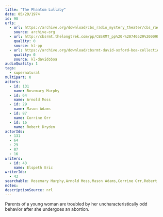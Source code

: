 ```yaml
---
title: "The Phantom Lullaby"
date: 05/29/1974
id: 98
urls: 
  - url: https://archive.org/download/cbs_radio_mystery_theater/cbs_radio_mystery_theater-0051-0100.zip/cbs_radio_mystery_theater-0051-0100%2Fcbsrmt_0098_the_phantom_lullaby.mp3
    source: archive-org
  - url: http://cbsrmt.thelongtrek.com/pp/CBSRMT_pp%20-%20740529%200098%20The%20Phantom%20Lullaby.mp3
    quality: 0
    source: kl-pp
  - url: https://archive.org/download/cbsrmt-david-oxford-boa-collection/CBSRMT-740529-0098-The-Phantom-Lullaby-(128-44)_WBBM-JE-{BoA}.mp3
    quality: 0
    source: kl-davidoboa
audioQuality: 1
tags: 
  - supernatural
multipart: 0
actors:  
  - id: 131
    name: Rosemary Murphy  
  - id: 64
    name: Arnold Moss  
  - id: 29
    name: Mason Adams  
  - id: 87
    name: Corrine Orr  
  - id: 16
    name: Robert Dryden
actorIds:  
  - 131  
  - 64  
  - 29  
  - 87  
  - 16
writers:  
  - id: 43
    name: Elspeth Eric
writerIds:  
  - 43
searchable: Rosemary Murphy,Arnold Moss,Mason Adams,Corrine Orr,Robert Dryden Elspeth Eric
notes: 
descriptionSource: nrl
---
```

Parents of a young woman are troubled by her uncharacteristically odd behavior after she undergoes an abortion.